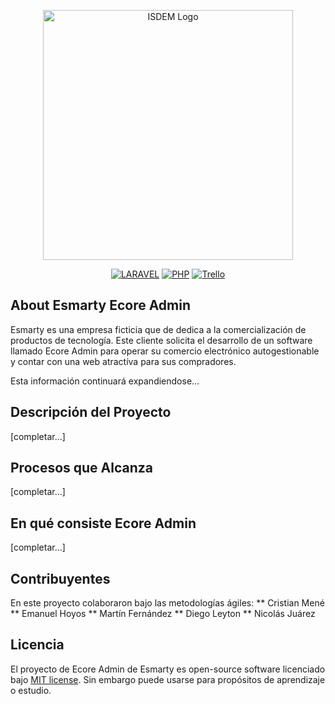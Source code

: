 <p align="center"><a href="#" target="_blank"><img src="https://plataforma.institutodelmilagro.com/pluginfile.php/1/theme_moove/logo/1682460172/isdm_logo_expandido.svg" width="400" alt="ISDEM Logo"></a></p>

<p align="center">
<a href="#"><img src="https://img.shields.io/badge/Laravel-FF2D20?style=for-the-badge&logo=laravel&logoColor=white" alt="LARAVEL"></a>
<a href="#"><img src="https://img.shields.io/badge/PHP-777BB4?style=for-the-badge&logo=php&logoColor=white" alt="PHP"></a>
<a href="#"><img src="https://img.shields.io/badge/Trello-0052CC?style=for-the-badge&logo=trello&logoColor=white" alt="Trello"></a>
</p>

## About Esmarty Ecore Admin

Esmarty es una empresa ficticia que de dedica a la comercialización de productos de tecnología.
Este cliente solicita el desarrollo de un software llamado Ecore Admin para operar su comercio electrónico autogestionable y contar con una web atractíva para sus compradores.

Esta información continuará expandiendose...

## Descripción del Proyecto

[completar...]

## Procesos que Alcanza

[completar...]

## En qué consiste Ecore Admin

[completar...]

## Contribuyentes

En este proyecto colaboraron bajo las metodologías ágiles:
** Cristian Mené
** Emanuel Hoyos
** Martín Fernández
** Diego Leyton
** Nicolás Juárez

## Licencia

El proyecto de Ecore Admin de Esmarty es open-source software licenciado bajo [MIT license](https://opensource.org/licenses/MIT). Sin embargo puede usarse para propósitos de aprendizaje o estudio.
